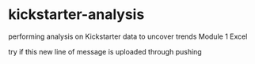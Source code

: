 # kickstarter-analysis
performing analysis on Kickstarter data to uncover trends Module 1 Excel

try if this new line of message is uploaded through pushing 